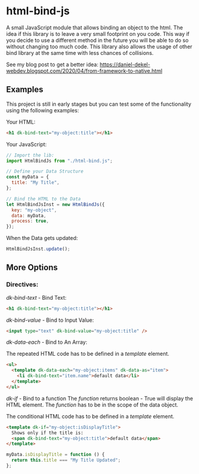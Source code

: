 # html-bind-js

A small JavaScript module that allows binding an object to the html.
The idea if this library is to leave a very small footprint on you code. This way if you decide to use a different method in the future you will be able to do so without changing too much code.
This library also allows the usage of other bind library at the same time with less chances of collisions.

See my blog post to get a better idea: https://daniel-dekel-webdev.blogspot.com/2020/04/from-framework-to-native.html

## Examples

This project is still in early stages but you can test some of the functionality using the following examples:

Your HTML:

```html
<h1 dk-bind-text="my-object:title"></h1>
```

Your JavaScript:

```js
// Import the lib:
import HtmlBindJs from "./html-bind.js";

// Define your Data Structure
const myData = {
  title: "My Title",
};

// Bind the HTML to the Data
let HtmlBindJsInst = new HtmlBindJs({
  key: "my-object",
  data: myData,
  process: true,
});
```

When the Data gets updated:

```js
HtmlBindJsInst.update();
```

## More Options

### Directives:

_dk-bind-text_ - Bind Text:

```html
<h1 dk-bind-text="my-object:title"></h1>
```

_dk-bind-value_ - Bind to Input Value:

```html
<input type="text" dk-bind-value="my-object:title" />
```

_dk-data-each_ - Bind to An Array:

The repeated HTML code has to be defined in a _template_ element.

```html
<ul>
  <template dk-data-each="my-object:items" dk-data-as="item">
    <li dk-bind-text="item.name">default data</li>
  </template>
</ul>
```

_dk-if_ - Bind to a function
The _function_ returns boolean - True will display the HTML element.
The _function_ has to be in the scope of the data object.

The conditional HTML code has to be defined in a _template_ element.

```html
<template dk-if="my-object:isDisplayTitle">
  Shows only if the title is:
  <span dk-bind-text="my-object:title">default data</span>
</template>
```

```js
myData.isDisplayTitle = function () {
  return this.title === "My Title Updated";
};
```

